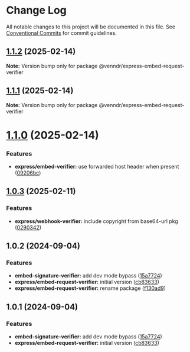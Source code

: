 # Change Log

All notable changes to this project will be documented in this file.
See [Conventional Commits](https://conventionalcommits.org) for commit guidelines.

## [1.1.2](https://github-mg/venndr/node-sdk/compare/@venndr/express-embed-request-verifier@1.1.1...@venndr/express-embed-request-verifier@1.1.2) (2025-02-14)

**Note:** Version bump only for package @venndr/express-embed-request-verifier





## [1.1.1](https://github-mg/venndr/node-sdk/compare/@venndr/express-embed-request-verifier@1.1.0...@venndr/express-embed-request-verifier@1.1.1) (2025-02-14)

**Note:** Version bump only for package @venndr/express-embed-request-verifier





# [1.1.0](https://github-mg/venndr/node-sdk/compare/@venndr/express-embed-request-verifier@1.0.3...@venndr/express-embed-request-verifier@1.1.0) (2025-02-14)


### Features

* **express/embed-verifier:** use forwarded host header when present ([09206bc](https://github-mg/venndr/node-sdk/commit/09206bc9946119f129c16d94f15bffff80bc5c99))





## [1.0.3](https://github-mg/venndr/node-sdk/compare/@venndr/express-embed-request-verifier@1.0.2...@venndr/express-embed-request-verifier@1.0.3) (2025-02-11)


### Features

* **express/webhook-verifier:** include copyright from base64-url pkg ([0290342](https://github-mg/venndr/node-sdk/commit/0290342e297fa15463fd517e4821d630ce1d4ba0))





## 1.0.2 (2024-09-04)


### Features

* **embed-signature-verifier:** add dev mode bypass ([15a7724](https://github.com/venndr/node-sdk/commit/15a7724aad7c8da0f87961cb9a7a1c869399a986))
* **express/embed-request-verifier:** initial version ([cb83633](https://github.com/venndr/node-sdk/commit/cb83633126df11b7e04a8a2e851dd10053a680ed))
* **express/embed-request-verifier:** rename package ([f130ad9](https://github.com/venndr/node-sdk/commit/f130ad9815d3fb6294115c0913d5e23ae642f0d8))





## 1.0.1 (2024-09-04)


### Features

* **embed-signature-verifier:** add dev mode bypass ([15a7724](https://github.com/venndr/node-sdk/commit/15a7724aad7c8da0f87961cb9a7a1c869399a986))
* **express/embed-request-verifier:** initial version ([cb83633](https://github.com/venndr/node-sdk/commit/cb83633126df11b7e04a8a2e851dd10053a680ed))
